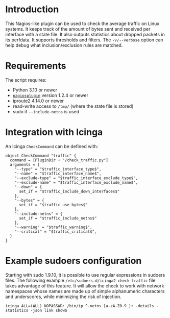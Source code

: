 # Introduction
This Nagios-like plugin can be used to check the average traffic on Linux systems.
It keeps track of the amount of bytes sent and received per interface with a state file.
It also outputs statistics about dropped packets in its perfdata.
It supports thresholds and filters. The `-v/--verbose` option can help debug
what inclusion/exclusion rules are matched.

# Requirements

The script requires:
* Python 3.10 or newer
* [`nagiosplugin`](https://nagiosplugin.readthedocs.io) version 1.2.4 or newer
* iproute2 4.14.0 or newer
* read-write access to `/tmp/` (where the state file is stored)
* sudo if `--include-netns` is used

# Integration with Icinga

An Icinga `CheckCommand` can be defined with:
```
object CheckCommand "traffic" {
  command = [PluginDir + "/check_traffic.py"]
  arguments = {
    "--type" = "$traffic_interface_type$",
    "--name" = "$traffic_interface_name$",
    "--exclude-type" = "$traffic_interface_exclude_type$",
    "--exclude-name" = "$traffic_interface_exclude_name$",
    "--down" = {
      set_if = "$traffic_include_down_interfaces$"
    },
    "--bytes" = {
      set_if = "$traffic_use_bytes$"
    },
    "--include-netns" = {
      set_if = "$traffic_include_netns$"
    },
    "--warning" = "$traffic_warning$",
    "--critical" = "$traffic_critical$",
  }
}
```

# Example sudoers configuration

Starting with sudo 1.9.10, it is possible to use regular expressions in sudoers
files. The following example `/etc/sudoers.d/icinga2-check-traffic` file takes
advantage of this feature. It will allow the check to work with network
namespaces whose names are made up of simple alphanumeric characters and
underscores, while minimizing the risk of injection.
```
icinga ALL=(ALL) NOPASSWD: /bin/ip ^-netns [a-zA-Z0-9_]+ -details -statistics -json link show$
```
